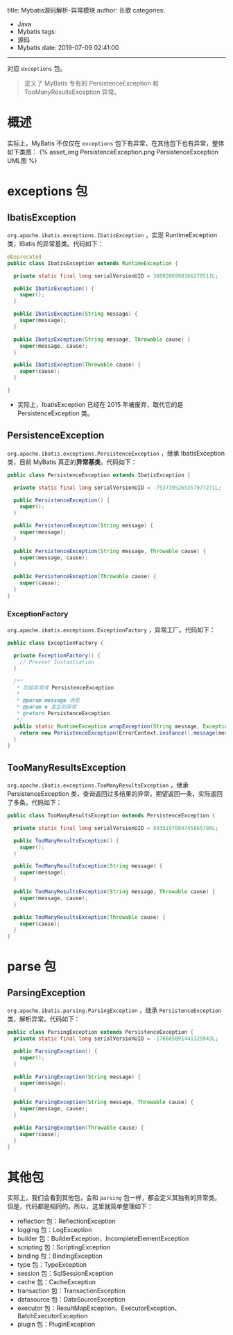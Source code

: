 title: Mybatis源码解析-异常模块
author: 长歌
categories:
  - Java
  - Mybatis
tags:
  - 源码
  - Mybatis
date: 2019-07-09 02:41:00
---
对应 `exceptions` 包。

> 定义了 MyBatis 专有的 PersistenceException 和 TooManyResultsException 异常。

<!-- More --> 

# 概述
实际上，MyBatis 不仅仅在 `exceptions` 包下有异常，在其他包下也有异常，整体如下类图：
{% asset_img PersistenceException.png PersistenceException UML图 %}


# exceptions 包

## IbatisException
`org.apache.ibatis.exceptions.IbatisException` ，实现 RuntimeException 类，IBatis 的异常基类。代码如下：
```java
@Deprecated
public class IbatisException extends RuntimeException {

  private static final long serialVersionUID = 3880206998166270511L;

  public IbatisException() {
    super();
  }

  public IbatisException(String message) {
    super(message);
  }

  public IbatisException(String message, Throwable cause) {
    super(message, cause);
  }

  public IbatisException(Throwable cause) {
    super(cause);
  }

}
```
 - 实际上，IbatisException 已经在 2015 年被废弃，取代它的是 PersistenceException 类。

## PersistenceException
`org.apache.ibatis.exceptions.PersistenceException` ，继承 IbatisException 类，目前 MyBatis 真正的**异常基类**。代码如下：
```java
public class PersistenceException extends IbatisException {

  private static final long serialVersionUID = -7537395265357977271L;

  public PersistenceException() {
    super();
  }

  public PersistenceException(String message) {
    super(message);
  }

  public PersistenceException(String message, Throwable cause) {
    super(message, cause);
  }

  public PersistenceException(Throwable cause) {
    super(cause);
  }
}
```
### ExceptionFactory
`org.apache.ibatis.exceptions.ExceptionFactory` ，异常工厂。代码如下：
```java
public class ExceptionFactory {

  private ExceptionFactory() {
    // Prevent Instantiation
  }

  /**
   * 包装异常成 PersistenceException
   *
   * @param message 消息
   * @param e 发生的异常
   * @return PersistenceException
   */
  public static RuntimeException wrapException(String message, Exception e) {
    return new PersistenceException(ErrorContext.instance().message(message).cause(e).toString(), e);
  }
}
```
## TooManyResultsException
`org.apache.ibatis.exceptions.TooManyResultsException` ，继承 PersistenceException 类，查询返回过多结果的异常。期望返回一条，实际返回了多条。代码如下：
```java
public class TooManyResultsException extends PersistenceException {

  private static final long serialVersionUID = 8935197089745865786L;

  public TooManyResultsException() {
    super();
  }

  public TooManyResultsException(String message) {
    super(message);
  }

  public TooManyResultsException(String message, Throwable cause) {
    super(message, cause);
  }

  public TooManyResultsException(Throwable cause) {
    super(cause);
  }
}
```

# parse 包

## ParsingException
`org.apache.ibatis.parsing.ParsingException` ，继承 `PersistenceException` 类，解析异常。代码如下：
```java
public class ParsingException extends PersistenceException {
  private static final long serialVersionUID = -176685891441325943L;

  public ParsingException() {
    super();
  }

  public ParsingException(String message) {
    super(message);
  }

  public ParsingException(String message, Throwable cause) {
    super(message, cause);
  }

  public ParsingException(Throwable cause) {
    super(cause);
  }
}
```

# 其他包
实际上，我们会看到其他包，会和 `parsing` 包一样，都会定义其独有的异常类。但是，代码都是相同的。所以，这里就简单整理如下：
- reflection 包：ReflectionException
- logging 包：LogException
- builder 包：BuilderException、IncompleteElementException
- scripting 包：ScriptingException
- binding 包：BindingException
- type 包：TypeException
- session 包：SqlSessionException
- cache 包：CacheException
- transaction 包：TransactionException
- datasource 包：DataSourceException
- executor 包：ResultMapException、ExecutorException、BatchExecutorException
- plugin 包：PluginException